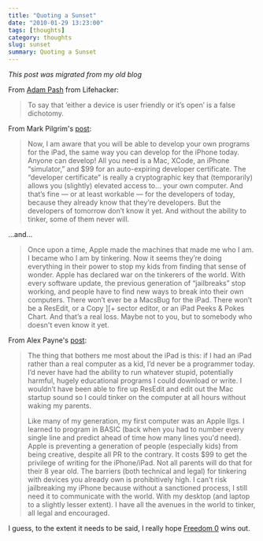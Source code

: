 ```yaml
---
title: "Quoting a Sunset"
date: "2010-01-29 13:23:00"
tags: [thoughts]
category: thoughts
slug: sunset
summary: Quoting a Sunset
---
```


_This post was migrated from my old blog_

From [Adam Pash](http://lifehacker.com/5458690/the-problem-with-the-apple-ipad)
from Lifehacker:

> To say that ‘either a device is user friendly or it’s open’ is a false
> dichotomy.

From Mark Pilgrim's
[post](http://diveintomark.org/archives/2010/01/29/tinkerers-sunset):

> Now, I am aware that you will be able to develop your own programs for the
> iPad, the same way you can develop for the iPhone today. Anyone can develop!
> All you need is a Mac, XCode, an iPhone “simulator,” and $99 for an
> auto-expiring developer certificate. The “developer certificate” is really a
> cryptographic key that (temporarily) allows you (slightly) elevated access
> to... your own computer. And that’s fine — or at least workable — for the
> developers of today, because they already know that they’re developers. But
> the developers of tomorrow don’t know it yet. And without the ability to
> tinker, some of them never will.

...and...

> Once upon a time, Apple made the machines that made me who I am. I became who
> I am by tinkering. Now it seems they’re doing everything in their power to
> stop my kids from finding that sense of wonder. Apple has declared war on the
> tinkerers of the world. With every software update, the previous generation of
> “jailbreaks” stop working, and people have to find new ways to break into
> their own computers. There won’t ever be a MacsBug for the iPad. There won’t
> be a ResEdit, or a Copy ][+ sector editor, or an iPad Peeks & Pokes Chart. And
> that’s a real loss. Maybe not to you, but to somebody who doesn't even know it
> yet.

From Alex Payne's [post](http://al3x.net/2010/01/28/ipad.html):

> The thing that bothers me most about the iPad is this: if I had an iPad rather
> than a real computer as a kid, I’d never be a programmer today. I’d never have
> had the ability to run whatever stupid, potentially harmful, hugely
> educational programs I could download or write. I wouldn’t have been able to
> fire up ResEdit and edit out the Mac startup sound so I could tinker on the
> computer at all hours without waking my parents.
>
> Like many of my generation, my first computer was an Apple IIgs. I learned to
> program in BASIC (back when you had to number every single line and predict
> ahead of time how many lines you'd need). Apple is preventing a generation of
> people (especially kids) from being creative, despite all PR to the contrary.
> It costs $99 to get the privilege of writing for the iPhone/iPad. Not all
> parents will do that for their 8 year old. The barriers (both technical and
> legal) for tinkering with devices you already own is prohibitively high. I
> can't risk jailbreaking my iPhone because without a sanctioned process, I
> still need it to communicate with the world. With my desktop (and laptop to a
> slightly lesser extent). I have all the avenues in the world to tinker, all
> legal and encouraged.

I guess, to the extent it needs to be said, I really hope [Freedom
0](http://diveintomark.org/archives/2004/05/14/freedom-0) wins out.
